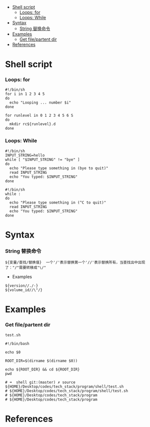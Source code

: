 <!-- MarkdownTOC -->

- [Shell script](#shell-script)
  - [Loops: for](#loops-for)
  - [Loops: While](#loops-while)
- [Syntax](#syntax)
  - [String 替换命令](#string-%E6%9B%BF%E6%8D%A2%E5%91%BD%E4%BB%A4)
- [Examples](#examples)
  - [Get file/partent dir](#get-filepartent-dir)
- [References](#references)

<!-- /MarkdownTOC -->
# Shell script

### Loops: for

```shell
#!/bin/sh
for i in 1 2 3 4 5
do
  echo "Looping ... number $i"
done
```

```shell
for runlevel in 0 1 2 3 4 5 6 S
do
  mkdir rc${runlevel}.d
done
```

### Loops: While

```shell
#!/bin/sh
INPUT_STRING=hello
while [ "$INPUT_STRING" != "bye" ]
do
  echo "Please type something in (bye to quit)"
  read INPUT_STRING
  echo "You typed: $INPUT_STRING"
done
```

```shell
#!/bin/sh
while :
do
  echo "Please type something in (^C to quit)"
  read INPUT_STRING
  echo "You typed: $INPUT_STRING"
done
```


# Syntax

### String 替换命令

```
${变量/查找/替换值}  一个'/'表示替换第一个'//'表示替换所有，当查找出中出现了："/"需要转移成"\/"
```

* Examples
```
${version//./-}
${volume_id//\"/}
```

# Examples

### Get file/partent dir

`test.sh`

```
#!/bin/bash

echo $0

ROOT_DIR=$(dirname $(dirname $0))

echo ${ROOT_DIR} && cd ${ROOT_DIR}
pwd

# ➜  shell git:(master) ✗ source ${HOME}/Desktop/codes/tech_stack/program/shell/test.sh
# ${HOME}/Desktop/codes/tech_stack/program/shell/test.sh
# ${HOME}/Desktop/codes/tech_stack/program
# ${HOME}/Desktop/codes/tech_stack/program
```

# References

[]()<br/>

[]()<br/>

[]()<br/>

[]()<br/>

[]()<br/>
